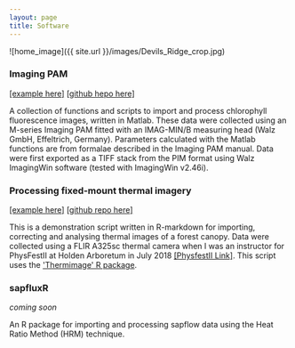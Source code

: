 ```yaml
--- 
layout: page
title: Software
---
```


![home_image]({{ site.url }}/images/Devils_Ridge_crop.jpg)


### Imaging PAM 
[[example here]](https://pageg.github.io/batch_process_fvfm_example.html) [[github hepo here]](https://github.com/PageG/IM-PAM)

A collection of functions and scripts to import and process chlorophyll fluorescence images, written in Matlab. These data were collected using an M-series Imaging PAM fitted with an IMAG-MIN/B measuring head (Walz GmbH, Effeltrich, Germany). Parameters calculated with the Matlab functions are from formalae described in the Imaging PAM manual. Data were first exported as a TIFF stack from the PIM format using Walz ImagingWin software (tested with ImagingWin v2.46i).

### Processing fixed-mount thermal imagery 
[[example here]](https://pageg.github.io/process_thermal_images.html) [[github repo here]](https://github.com/PageG/Holden-Thermal)

This is a demonstration script written in R-markdown for importing, correcting and analysing thermal images of a forest canopy. Data were collected using a FLIR A325sc thermal camera when I was an instructor for PhysFestII at Holden Arboretum in July 2018 [[PhysfestII Link]](https://www.k-state.edu/ecophyslab/phys_fest_2.html). This script uses the ['Thermimage' R package](https://github.com/gtatters/Thermimage).

### sapfluxR 
*coming soon*

An R package for importing and processing sapflow data using the Heat Ratio Method (HRM) technique. 
